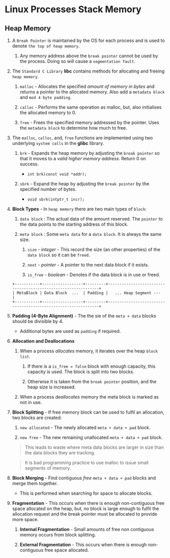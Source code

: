 # Linux Processes Stack Memory

## Heap Memory

1. A `Break Pointer` is maintained by the OS for each process and is used to denote `the top of heap memory`. 

    1. Any memory address above the `break pointer` cannot be used by the process. Doing so will cause a `segmentation fault`.

2. The `Standard C Library` __libc__ contains methods for allocating and freeing `heap memory`.

    1. `malloc` - Allocates the specified _amount of memory in bytes_ and returns a pointer to the allocated memory. Also add a `metadata block` and `mod 4 byte padding`.

    2. `calloc` - Performs the same operation as malloc, but, also initialises the allocated memory to 0.  

    3. `free` - Frees the specified memory addressed by the pointer. Uses the `metadata block` to determine how much to free.

3. The `malloc`, `calloc`, and, `free` functions are implemented using two underlying `system calls` in the __glibc__ library.

    1. `brk` - Expands the heap memory by adjusting the `break pointer` so that it moves to a _valid higher memory address_. Return 0 on success.

        * `int brk(const void *addr);`

    2. `sbrk` - Expand the heap by adjusting the `break pointer` by the specified number of bytes.

        * `void sbrk(intptr_t incr);`

4. __Block Types__ - In `heap memory` there are two main types of `block`:

    1. `data block` : The actual data of the amount reserved. The `pointer` to the data points to the starting address of this block.

    2. `meta block` : Some `meta data` for a `data block`. It is always the same size.

        1. `size` - _integer_ - This record the size (an other properties) of the `data block` so it can be `freed`.

        2. `next` - _pointer_ - A pointer to the next data block if it exists.

        3. `is_free` - _boolean_ - Denotes if the data block is in use or freed. 

    ```
    +-----------+------------------+---------+---------------------------------------------------------------+
    | MetaBlock | Data Block  ...  | Padding |   ... Heap Segment ---                                        |
    +-----------+------------------+---------+---------------------------------------------------------------+
    ```

5. __Padding (4-Byte Alignment)__ - The the sie of the `meta + data` blocks should be divisible by 4.

    * Additional bytes are used as `padding` if required.

6. __Allocation and Deallocations__ 

    1. When a process _allocates_ memory, it iterates over the heap `block list`.

        1. If there is a `is_free = false` block with enough capacity, this capacity is used. The block is split into two blocks.
        
        2. Otherwise it is taken from the `break pointer` position, and the heap size is increased.

    2. When a process _deallocates_ memory the meta block is marked as not in use. 

7. __Block Splitting__ - If free memory block can be used to fulfil an allocation, two blocks are created:

    1. `new allocated` - The newly allocated `meta + data + pad` block.

    2. `new free` - The new remaining unallocated `meta + data + pad` block.

    > This leads to waste where meta data blocks are larger in size than the data blocks they are tracking.

    > It is bad programming practice to use malloc to issue small segments of memory.

9. __Block Merging__ - Find contiguous _free_ `meta + data + pad` blocks and merge them together.

    * This is performed when searching for space to allocate blocks. 

9. __Fragmentation__ - This occurs when there is enough non-contiguous free space allocated on the heap, but, no block is large enough to fulfil the allocation request and the break pointer must be allocated to provide more space.

    1. __Internal Fragmentation__ - Small amounts of free non contiguous memory occurs from block splitting.

    2. __External Fragmentation__ - This occurs when there is enough non-contiguous free space allocated.

